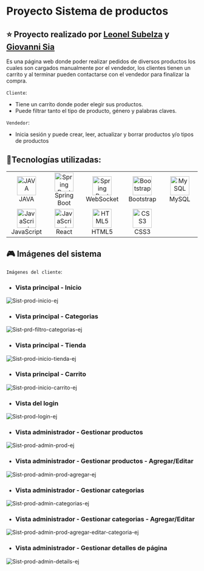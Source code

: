# Proyecto Sistema de productos
:star: Proyecto realizado por [Leonel Subelza](https://github.com/leonelSubelza) y [Giovanni Sia](https://github.com/GiovanniSia)
--
Es una página web donde poder realizar pedidos de diversos productos los cuales son cargados manualmente por el vendedor, los clientes tienen un carrito y al terminar pueden contactarse con el vendedor para finalizar la compra.

`Cliente`:
- Tiene un carrito donde poder elegir sus productos.
- Puede filtrar tanto el tipo de producto, género y palabras claves.

`Vendedor`:
- Inicia sesión y puede crear, leer, actualizar y borrar productos y/o tipos de productos



## :hammer:Tecnologías utilizadas:
<table align="center">
<tr>
    <td align="center" width="100">
      <a href="#">
        <img src="https://www.vectorlogo.zone/logos/java/java-icon.svg" width="50" height="50" alt="JAVA"/>
      </a>
      <br>JAVA
    </td>
        <td align="center" width="100">
      <a href="#">
        <img src="https://www.vectorlogo.zone/logos/springio/springio-icon.svg" width="50" height="50" alt="Spring Boot"/>
      </a>
      <br>Spring Boot
    </td>
        </td>
        <td align="center" width="100">
      <a href="#">
        <img src="https://user-images.githubusercontent.com/76817363/227748354-a1a784c1-0416-4848-944e-ae09a8dd9bc2.svg" width="50" height="50" alt="Spring Boot"/>
      </a>
      <br>WebSocket
    </td>
        <td align="center" width="100">
      <a href="#">
        <img src="https://www.vectorlogo.zone/logos/getbootstrap/getbootstrap-icon.svg" width="50" height="50" alt="Bootstrap" />
      </a>
      <br>Bootstrap
    </td>
        <td align="center" width="100">
      <a href="#">
        <img src="https://www.vectorlogo.zone/logos/mysql/mysql-icon.svg"  width="50" height="50" alt="MySQL" />
      </a>
      <br>MySQL
    </td>
</tr>
    <tr>
    <td align="center" width="100">
      <a href="#">
        <img src="https://upload.wikimedia.org/wikipedia/commons/9/99/Unofficial_JavaScript_logo_2.svg" width="50" height="50" alt="JavaScript" />
      </a>
      <br>JavaScript
    </td>    
      <td align="center" width="100">
      <a href="#">
        <img src="https://cdn.worldvectorlogo.com/logos/react-2.svg" width="50" height="50" alt="JavaScript" />
      </a>
      <br>React
    </td>     
    <td align="center" width="100">
      <a href="#">
        <img src="https://upload.wikimedia.org/wikipedia/commons/6/61/HTML5_logo_and_wordmark.svg" width="50" height="50" alt="HTML5" />
      </a>
      <br>HTML5
    </td>
    </td> 
    <td align="center" width="100">
      <a href="#">
        <img src="https://upload.wikimedia.org/wikipedia/commons/d/d5/CSS3_logo_and_wordmark.svg" width="50" height="50" alt="CSS3" />
      </a>
      <br>CSS3
    </td>
  </tr>
</table>


## :video_game: Imágenes del sistema 
`Imágenes del cliente`:

- ### Vista principal - Inicio
<!--![normal](https://user-images.githubusercontent.com/76817363/227748053-4d33e066-ac01-464f-8316-9f8476e21ba8.png)-->
![Sist-prod-inicio-ej](https://github.com/user-attachments/assets/a738b65b-8f83-4909-8fbe-7759edd6c55c)

- ### Vista principal - Categorias
![Sist-prd-filtro-categorias-ej](https://github.com/user-attachments/assets/110afb8c-294c-4293-be6f-35ed70db82df)

- ### Vista principal - Tienda
![Sist-prod-inicio-tienda-ej](https://github.com/user-attachments/assets/d22669a0-a54a-46e6-b8fd-670dee895a25)

 
- ### Vista principal - Carrito
<!--![oscuro](https://user-images.githubusercontent.com/76817363/227748068-9baa13bd-210c-4a32-8552-0ca2b12c6362.png)-->
![Sist-prod-inicio-carrito-ej](https://github.com/user-attachments/assets/08f9ef1a-e01c-4743-bb5e-878f1b7e8a6a)

- ### Vista del login
<!--![victoria](https://user-images.githubusercontent.com/76817363/227748069-ca23f877-7eff-475e-8d7c-0de870ecbe20.png)-->
![Sist-prod-login-ej](https://github.com/user-attachments/assets/bf08d33c-086c-4779-86eb-e6800a8b3a50)

- ### Vista administrador - Gestionar productos
<!--![victoria](https://user-images.githubusercontent.com/76817363/227748071-af3697e1-58ec-4d29-bf65-e7e18b3bf4e7.png)-->
![Sist-prod-admin-prod-ej](https://github.com/user-attachments/assets/061b1697-7880-4562-848e-12c491faf657)

- ### Vista administrador - Gestionar productos - Agregar/Editar
<!--![victoria](https://user-images.githubusercontent.com/76817363/227748070-975f1413-087c-40c5-9baf-2348d5bb530f.png)-->
![Sist-prod-admin-prod-agregar-ej](https://github.com/user-attachments/assets/5a00d76f-d17b-4aa4-8683-ef2488f72880)

- ### Vista administrador - Gestionar categorias
![Sist-prod-admin-categorias-ej](https://github.com/user-attachments/assets/f5a5394f-c77b-4b00-b850-6b44de8a67b4)

- ### Vista administrador - Gestionar categorias - Agregar/Editar
![Sist-prod-admin-prod-agregar-editar-categoria-ej](https://github.com/user-attachments/assets/68cbcc92-3f69-4e2c-8da8-c72717c4f77b)

- ### Vista administrador - Gestionar detalles de página
![Sist-prod-admin-details-ej](https://github.com/user-attachments/assets/f55fb361-f9d7-4a93-a94f-db29f2d12959)


